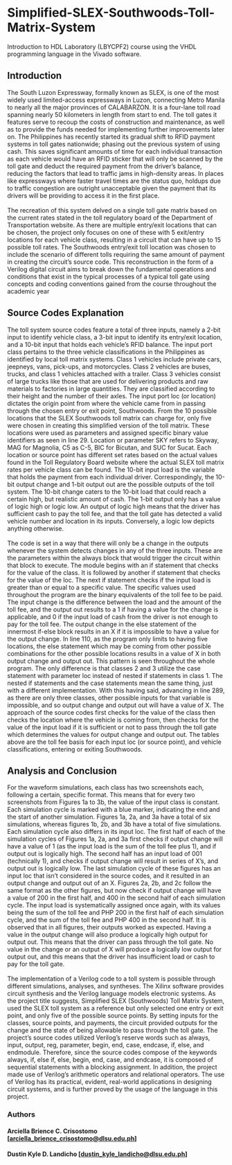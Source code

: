 # Simplified-SLEX-Southwoods-Toll-Matrix-System
Introduction to HDL Laboratory (LBYCPF2) course using the VHDL programming language in the Vivado software.

## Introduction
The South Luzon Expressway, formally known as SLEX, is one of the most widely used 
limited-access expressways in Luzon, connecting Metro Manila to nearly all the major provinces 
of CALABARZON. It is a four-lane toll road spanning nearly 50 kilometers in length from start 
to end. The toll gates it features serve to recoup the costs of construction and maintenance, as well 
as to provide the funds needed for implementing further improvements later on. The Philippines 
has recently started its gradual shift to RFID payment systems in toll gates nationwide; phasing 
out the previous system of using cash. This saves significant amounts of time for each individual 
transaction as each vehicle would have an RFID sticker that will only be scanned by the toll gate 
and deduct the required payment from the driver’s balance, reducing the factors that lead to traffic 
jams in high-density areas. In places like expressways where faster travel times are the status quo, 
holdups due to traffic congestion are outright unacceptable given the payment that its drivers will 
be providing to access it in the first place.<br/><br/>
The recreation of this system delved on a single toll gate matrix based on the current rates 
stated in the toll regulatory board of the Department of Transportation website. As there are 
multiple entry/exit locations that can be chosen, the project only focuses on one of these with 5 
exit/entry locations for each vehicle class, resulting in a circuit that can have up to 15 possible toll 
rates. The Southwoods entry/exit toll location was chosen to include the scenario of different tolls 
requiring the same amount of payment in creating the circuit’s source code. This reconstruction in 
the form of a Verilog digital circuit aims to break down the fundamental operations and conditions 
that exist in the typical processes of a typical toll gate using concepts and coding conventions 
gained from the course throughout the academic year

## Source Codes Explanation
The toll system source codes feature a total of three inputs, namely a 2-bit input to identify 
vehicle class, a 3-bit input to identify its entry/exit location, and a 10-bit input that holds each 
vehicle’s RFID balance. The input port class pertains to the three vehicle classifications in the 
Philippines as identified by local toll matrix systems. Class 1 vehicles include private cars, 
jeepneys, vans, pick-ups, and motorcycles. Class 2 vehicles are buses, trucks, and class 1 vehicles 
attached with a trailer. Class 3 vehicles consist of large trucks like those that are used for delivering 
products and raw materials to factories in large quantities. They are classified according to their 
height and the number of their axles. The input port loc (or location) dictates the origin point from 
where the vehicle came from in passing through the chosen entry or exit point, Southwoods. From 
the 10 possible locations that the SLEX Southwoods toll matrix can charge for, only five were 
chosen in creating this simplified version of the toll matrix. These locations were used as 
parameters and assigned specific binary value identifiers as seen in line 29. Location or parameter 
SKY refers to Skyway, MAG for Magnolia, C5 as C-5, BIC for Bicutan, and SUC for Sucat. Each 
location or source point has different set rates based on the actual values found in the Toll 
Regulatory Board website where the actual SLEX toll matrix rates per vehicle class can be found. 
The 10-bit input load is the variable that holds the payment from each individual driver. 
Correspondingly, the 10-bit output change and 1-bit output out are the possible outputs of the toll 
system. The 10-bit change caters to the 10-bit load that could reach a certain high, but realistic 
amount of cash. The 1-bit output only has a value of logic high or logic low. An output of logic 
high means that the driver has sufficient cash to pay the toll fee, and that the toll gate has detected 
a valid vehicle number and location in its inputs. Conversely, a logic low depicts anything 
otherwise.<br/><br/>
The code is set in a way that there will only be a change in the outputs whenever the system 
detects changes in any of the three inputs. These are the parameters within the always block that 
would trigger the circuit within that block to execute. The module begins with an if statement that 
checks for the value of the class. It is followed by another if statement that checks for the value of 
the loc. The next if statement checks if the input load is greater than or equal to a specific value. 
The specific values used throughout the program are the binary equivalents of the toll fee to be 
paid. The input change is the difference between the load and the amount of the toll fee, and the 
output out results to a 1 if having a value for the change is applicable, and 0 if the input load of 
cash from the driver is not enough to pay for the toll fee. The output change in the else statement 
of the innermost if-else block results in an X if it is impossible to have a value for the output 
change. In line 110, as the program only limits to having five locations, the else statement which 
may be coming from other possible combinations for the other possible locations results in a value 
of X in both output change and output out. This pattern is seen throughout the whole program. The 
only difference is that classes 2 and 3 utilize the case statement with parameter loc instead of nested 
if statements in class 1. The nested if statements and the case statements mean the same thing, just 
with a different implementation. With this having said, advancing in line 289, as there are only 
three classes, other possible inputs for that variable is impossible, and so output change and output 
out will have a value of X. The approach of the source codes first checks for the value of the class 
then checks the location where the vehicle is coming from, then checks for the value of the input 
load if it is sufficient or not to pass through the toll gate which determines the values for output 
change and output out. The tables above are the toll fee basis for each input loc (or source point), 
and vehicle classifications, entering or exiting Southwoods.

## Analysis and Conclusion
For the waveform simulations, each class has two screenshots each, following a certain, 
specific format. This means that for every two screenshots from Figures 1a to 3b, the value of the 
input class is constant. Each simulation cycle is marked with a blue marker, indicating the end and 
the start of another simulation. Figures 1a, 2a, and 3a have a total of six simulations, whereas 
figures 1b, 2b, and 3b have a total of five simulations. Each simulation cycle also differs in its 
input loc. The first half of each of the simulation cycles of Figures 1a, 2a, and 3a first checks if 
output change will have a value of 1 (as the input load is the sum of the toll fee plus 1), and if 
output out is logically high. The second half has an input load of 001 (technically 1), and checks 
if output change will result in series of X’s, and output out is logically low. The last simulation 
cycle of these figures has an input loc that isn’t considered in the source codes, and it resulted in 
an output change and output out of an X. Figures 2a, 2b, and 2c follow the same format as the 
other figures, but now check if output change will have a value of 200 in the first half, and 400 in 
the second half of each simulation cycle. The input load is systematically assigned once again, 
with its values being the sum of the toll fee and PHP 200 in the first half of each simulation cycle, 
and the sum of the toll fee and PHP 400 in the second half. It is observed that in all figures, their 
outputs worked as expected. Having a value in the output change will also produce a logically high 
output for output out. This means that the driver can pass through the toll gate. No value in the 
change or an output of X will produce a logically low output for output out, and this means that 
the driver has insufficient load or cash to pay for the toll gate. <br/><br/>
The implementation of a Verilog code to a toll system is possible through different 
simulations, analyses, and syntheses. The Xilinx software provides circuit synthesis and the 
Verilog language models electronic systems. As the project title suggests, Simplified SLEX 
(Southwoods) Toll Matrix System, used the SLEX toll system as a reference but only selected one 
entry or exit point, and only five of the possible source points. By setting inputs for the classes, 
source points, and payments, the circuit provided outputs for the change and the state of being 
allowable to pass through the toll gate. The project’s source codes utilized Verilog’s reserve words 
such as always, input, output, reg, parameter, begin, end, case, endcase, if, else, and endmodule. 
Therefore, since the source codes compose of the keywords always, if, else if, else, begin, end, 
case, and endcase, it is composed of sequential statements with a blocking assignment. In addition, 
the project made use of Verilog’s arithmetic operators and relational operators. The use of Verilog 
has its practical, evident, real-world applications in designing circuit systems, and is further proved 
by the usage of the language in this project.

### Authors

#### Arciella Brience C. Crisostomo [arciella_brience_crisostomo@dlsu.edu.ph]

#### Dustin Kyle D. Landicho [dustin_kyle_landicho@dlsu.edu.ph]
